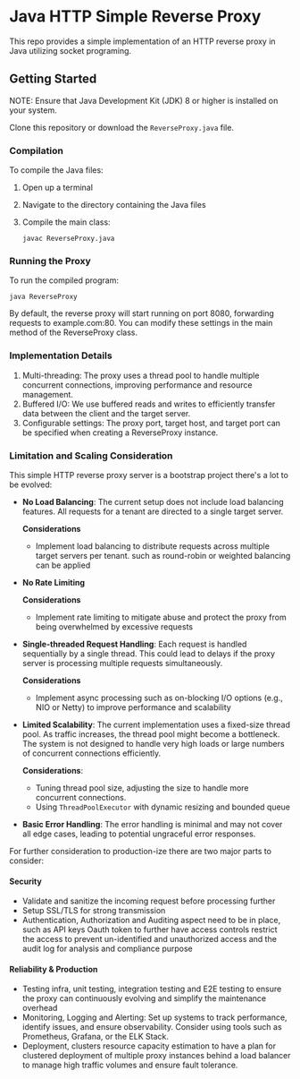 # Java HTTP Simple Reverse Proxy

This repo provides a simple implementation of an HTTP reverse proxy in Java utilizing socket
programing. 

## Getting Started

NOTE: Ensure that Java Development Kit (JDK) 8 or higher is installed on your system.

Clone this repository or download the `ReverseProxy.java` file.

### Compilation

To compile the Java files:

1. Open up a terminal  
2. Navigate to the directory containing the Java files
3. Compile the main class:

    ```shell
    javac ReverseProxy.java
    ```
### Running the Proxy

To run the compiled program:

```shell
java ReverseProxy
```

By default, the reverse proxy will start running on port 8080, forwarding 
requests to example.com:80. You can modify these settings in the main
method of the ReverseProxy class.


### Implementation Details

1. Multi-threading: The proxy uses a thread pool to handle multiple concurrent
   connections, improving performance and resource management.
2. Buffered I/O: We use buffered reads and writes to efficiently transfer data
   between the client and the target server.
3. Configurable settings: The proxy port, target host, and target port can be
   specified when creating a ReverseProxy instance.

### Limitation and Scaling Consideration

This simple HTTP reverse proxy server is a bootstrap project there's a lot to be evolved:

* **No Load Balancing**: The current setup does not include load balancing features. All requests
  for a tenant are directed to a single target server.

  **Considerations**
   *  Implement load balancing to distribute requests across multiple target servers per tenant.
      such as round-robin or weighted balancing can be applied
  
* **No Rate Limiting**

  **Considerations**
   *  Implement rate limiting to mitigate abuse and protect the proxy from being overwhelmed by
      excessive requests

* **Single-threaded Request Handling**: Each request is handled sequentially by a single thread.
  This could lead to delays if the proxy server is processing multiple requests simultaneously.

  **Considerations**
   *  Implement async processing such as on-blocking I/O options (e.g., NIO or Netty) to improve
      performance and scalability

* **Limited Scalability**: The current implementation uses a fixed-size thread pool. 
   As traffic increases, the thread pool might become a bottleneck. The system is not
   designed to handle very high loads or large numbers of concurrent connections efficiently.

   **Considerations**: 
   *  Tuning thread pool size, adjusting the size to handle more concurrent connections.
   *  Using `ThreadPoolExecutor` with dynamic resizing and bounded queue 

* **Basic Error Handling**: The error handling is minimal and may not cover all edge cases,
   leading to potential ungraceful error responses.

For further consideration to production-ize there are two major parts to consider:

#### Security

* Validate and sanitize the incoming request before processing further
* Setup SSL/TLS for strong transmission
* Authentication, Authorization and Auditing aspect need to be in place, such as API keys Oauth token
   to further have access controls restrict the access to prevent un-identified and unauthorized access
   and the audit log for analysis and compliance purpose

#### Reliability & Production

* Testing infra, unit testing, integration testing and E2E testing to ensure the proxy can continuously
   evolving and simplify the maintenance overhead
* Monitoring, Logging and Alerting: Set up systems to track performance, identify issues, and 
   ensure observability. Consider using tools such as Prometheus, Grafana, or the ELK Stack.
* Deployment, clusters resource capacity estimation to have a plan for clustered deployment of 
   multiple proxy instances behind a load balancer to manage high traffic volumes and ensure
   fault tolerance.


